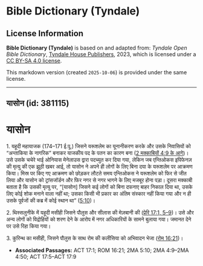# Bible Dictionary (Tyndale)

## License Information

**Bible Dictionary (Tyndale)** is based on and adapted from: _Tyndale Open Bible Dictionary_, [Tyndale House Publishers](https://tyndaleopenresources.com/), 2023, which is licensed under a [CC BY-SA 4.0 license](https://creativecommons.org/licenses/by-sa/4.0/legalcode.en).

This markdown version (created `2025-10-06`) is provided under the same license.



--------------------------------

## यासोन (id: 381115)

यासोन
=====

1\. यहूदी महायाजक (174–171 ई.पू.) जिसने यरूशलेम का यूनानीकरण करके और उसके निवासियों को “अन्ताकिया के नागरिक” बनाकर याजकीय पद के पतन का कारण बना ([2 मक्काबियों 4:9 के आगे](https://ref.ly/2Macc4:9-2Macc4:50))। उसे उसके चचेरे भाई ओनियास मेनेलाउस द्वारा पदच्युत कर दिया गया, लेकिन जब एन्तिओकस इपिफेनज़ की मृत्यु की एक झूठी खबर आई, तो यासोन ने अपने ही लोगों के लिए बिना दया के यरूशलेम पर आक्रमण किया। मिस्र पर किए गए आक्रमण को छोड़कर लौटते समय एन्तिओकस ने यरूशलेम को फिर से जीत लिया और यासोन को ट्रांसजॉर्डन और फिर नगर से नगर भागने के लिए मजबूर होना पड़ा। दूसरा मक्काबी बताता है कि उसकी मृत्यु पर, “\[यासोन] जिसने कई लोगों को बिना दफनाए बाहर निकाल दिया था, उसके लिए कोई शोक मनाने वाला नहीं था; उसका किसी भी प्रकार का अंतिम संस्कार नहीं किया गया और न ही उसके पूर्वजों की कब्र में कोई स्थान था” ([5:10](https://ref.ly/2Macc5:10))।

2\. थिस्सलुनीके में यहूदी मसीही जिसने पौलुस और सीलास की मेज़बानी की ([प्रेरि 17:1, 5–9](https://ref.ly/Acts17:1,Acts17:5-Acts17:9))। उसे और अन्य लोगों को विद्रोहियों को शरण देने के आरोप में नगर अधिकारियों के सामने बुलाया गया। जमानत देने पर उसे रिहा किया गया।

3\. कुरिन्थ का मसीही, जिसने पौलुस के साथ रोम की कलीसिया को अभिवादन भेजा ([रोम 16:21](https://ref.ly/Rom16:21))।

* **Associated Passages:** ACT 17:1; ROM 16:21; 2MA 5:10; 2MA 4:9–2MA 4:50; ACT 17:5–ACT 17:9

